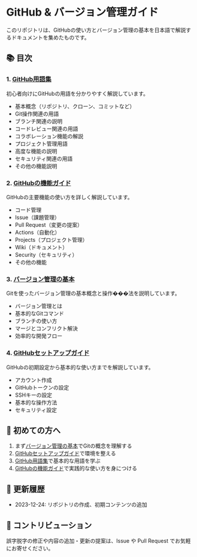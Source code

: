 # GitHub & バージョン管理ガイド

このリポジトリは、GitHubの使い方とバージョン管理の基本を日本語で解説するドキュメントを集めたものです。

## 📚 目次

### 1. [GitHub用語集](github_glossary.md)
初心者向けにGitHubの用語を分かりやすく解説しています。
- 基本概念（リポジトリ、クローン、コミットなど）
- Git操作関連の用語
- ブランチ関連の説明
- コードレビュー関連の用語
- コラボレーション機能の解説
- プロジェクト管理用語
- 高度な機能の説明
- セキュリティ関連の用語
- その他の機能説明

### 2. [GitHubの機能ガイド](github_features.md)
GitHubの主要機能の使い方を詳しく解説しています。
- コード管理
- Issue（課題管理）
- Pull Request（変更の提案）
- Actions（自動化）
- Projects（プロジェクト管理）
- Wiki（ドキュメント）
- Security（セキュリティ）
- その他の機能

### 3. [バージョン管理の基本](version_notes.md)
Gitを使ったバージョン管理の基本概念と操作���法を説明しています。
- バージョン管理とは
- 基本的なGitコマンド
- ブランチの使い方
- マージとコンフリクト解決
- 効率的な開発フロー

### 4. [GitHubセットアップガイド](github_notes.md)
GitHubの初期設定から基本的な使い方までを解説しています。
- アカウント作成
- GitHubトークンの設定
- SSHキーの設定
- 基本的な操作方法
- セキュリティ設定

## 🔰 初めての方へ

1. まず[バージョン管理の基本](version_notes.md)でGitの概念を理解する
2. [GitHubセットアップガイド](github_notes.md)で環境を整える
3. [GitHub用語集](github_glossary.md)で基本的な用語を学ぶ
4. [GitHubの機能ガイド](github_features.md)で実践的な使い方を身につける

## 🔄 更新履歴

- 2023-12-24: リポジトリの作成、初期コンテンツの追加

## 📝 コントリビューション

誤字脱字の修正や内容の追加・更新の提案は、Issue や Pull Request でお気軽にお寄せください。 